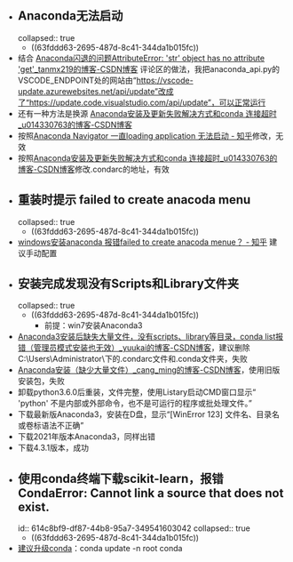 - ## Anaconda无法启动
  collapsed:: true
	- ((63fddd63-2695-487d-8c41-344da1b015fc))
- 结合 [Anaconda闪退的问题AttributeError: 'str' object has no attribute 'get'_tanmx219的博客-CSDN博客](https://blog.csdn.net/tanmx219/article/details/88069375) 评论区的做法，我把anaconda_api.py的VSCODE_ENDPOINT处的网站由“https://vscode-update.azurewebsites.net/api/update”改成了“https://update.code.visualstudio.com/api/update”，可以正常运行
- 还有一种方法是换源 [Anaconda安装及更新失败解决方式和conda 连接超时_u014330763的博客-CSDN博客](https://blog.csdn.net/u014330763/article/details/79994593)
- 按照[Anaconda Navigator 一直loading application 无法启动 - 知乎](https://zhuanlan.zhihu.com/p/364935316)修改，无效
- 按照[Anaconda安装及更新失败解决方式和conda 连接超时_u014330763的博客-CSDN博客](https://blog.csdn.net/u014330763/article/details/79994593)修改.condarc的地址，有效
- ## 重装时提示 failed to create anacoda menu
  collapsed:: true
	- ((63fddd63-2695-487d-8c41-344da1b015fc))
- [windows安装anaconda 报错failed to create anacoda menue？ - 知乎](https://www.zhihu.com/question/42263480) 建议手动配置
- ## 安装完成发现没有Scripts和Library文件夹
  collapsed:: true
	- ((63fddd63-2695-487d-8c41-344da1b015fc))
		- 前提：win7安装Anaconda3
- [Anaconda3安装后缺失大量文件，没有scripts、library等目录，conda list报错（管理员模式安装也无效）_yuukai的博客-CSDN博客](https://blog.csdn.net/yuukai/article/details/119890159)，建议删除C:\Users\Administrator\下的.condarc文件和.conda文件夹，失败
- [Anaconda安装（缺少大量文件）_cang_ming的博客-CSDN博客](https://blog.csdn.net/cang_ming/article/details/106065730)，使用旧版安装包，失败
- 卸载python3.6.0后重装，文件完整，使用Listary启动CMD窗口显示“ 'python' 不是内部或外部命令，也不是可运行的程序或批处理文件。”
- 下载最新版Anaconda3，安装在D盘，显示“[WinError 123] 文件名、目录名或卷标语法不正确”
- 下载2021年版本Anaconda3，同样出错
- 下载4.3.1版本，成功
- ## 使用conda终端下载scikit-learn，报错 CondaError: Cannot link a source that does not exist.
  id:: 614c8bf9-df87-44b8-95a7-349541603042
  collapsed:: true
	- ((63fddd63-2695-487d-8c41-344da1b015fc))
- [建议升级conda](https://stackoverflow.com/questions/54024671/error-while-installing-tensorflow-in-conda-environment-condaerror-cannot-link)：conda update -n root conda